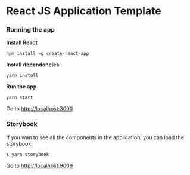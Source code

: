 # React JS Application Template

### Running the app

**Install React**
```shell
npm install -g create-react-app
```

**Install dependencies**
```shell
yarn install
```

**Run the app**
```shell
yarn start
```

Go to [http://localhost:3000](http://localhost:3000)

### Storybook
If you wan to see all the components in the application, you can load the storybook:
```shell
$ yarn storybook
```

Go to [http://localhost:9009](http://localhost:9009)
